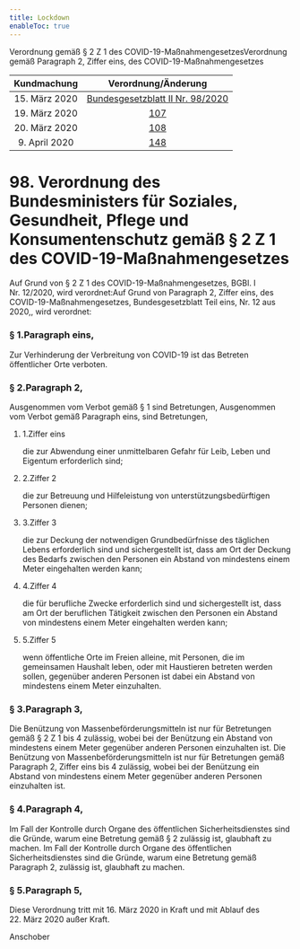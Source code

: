 ```yaml
---
title: Lockdown
enableToc: true
---
```


Verordnung gemäß § 2 Z 1 des COVID-19-MaßnahmengesetzesVerordnung gemäß Paragraph 2, Ziffer eins, des COVID-19-Maßnahmengesetzes

| Kundmachung   | Verordnung/Änderung |
|:-------------:|:----------------:|
| 15. März 2020 | [Bundesgesetzblatt II Nr. 98/2020](https://www.ris.bka.gv.at/eli/bgbl/II/2020/98) |
| 19. März 2020 | [107](20-107.md) |
| 20. März 2020 | [108](20-108.md) |
| 9. April 2020 | [148](20-148.md) |

98\. Verordnung des Bundesministers für Soziales, Gesundheit, Pflege und Konsumentenschutz gemäß § 2 Z 1 des COVID-19-Maßnahmengesetzes
================================================================================================================================================================================================================================================================================================

Auf Grund von § 2 Z 1 des COVID-19-Maßnahmengesetzes, BGBl. I Nr. 12/2020, wird verordnet:Auf Grund von Paragraph 2, Ziffer eins, des COVID-19-Maßnahmengesetzes, Bundesgesetzblatt Teil eins, Nr. 12 aus 2020,, wird verordnet:

### § 1.Paragraph eins,

Zur Verhinderung der Verbreitung von COVID-19 ist das Betreten öffentlicher Orte verboten.

### § 2.Paragraph 2,

Ausgenommen vom Verbot gemäß § 1 sind Betretungen, Ausgenommen vom Verbot gemäß Paragraph eins, sind Betretungen,

1.  1.Ziffer eins
    
    die zur Abwendung einer unmittelbaren Gefahr für Leib, Leben und Eigentum erforderlich sind;
    
2.  2.Ziffer 2
    
    die zur Betreuung und Hilfeleistung von unterstützungsbedürftigen Personen dienen;
    
3.  3.Ziffer 3
    
    die zur Deckung der notwendigen Grundbedürfnisse des täglichen Lebens erforderlich sind und sichergestellt ist, dass am Ort der Deckung des Bedarfs zwischen den Personen ein Abstand von mindestens einem Meter eingehalten werden kann;
    
4.  4.Ziffer 4
    
    die für berufliche Zwecke erforderlich sind und sichergestellt ist, dass am Ort der beruflichen Tätigkeit zwischen den Personen ein Abstand von mindestens einem Meter eingehalten werden kann;
    
5.  5.Ziffer 5
    
    wenn öffentliche Orte im Freien alleine, mit Personen, die im gemeinsamen Haushalt leben, oder mit Haustieren betreten werden sollen, gegenüber anderen Personen ist dabei ein Abstand von mindestens einem Meter einzuhalten.
    

### § 3.Paragraph 3,

Die Benützung von Massenbeförderungsmitteln ist nur für Betretungen gemäß § 2 Z 1 bis 4 zulässig, wobei bei der Benützung ein Abstand von mindestens einem Meter gegenüber anderen Personen einzuhalten ist. Die Benützung von Massenbeförderungsmitteln ist nur für Betretungen gemäß Paragraph 2, Ziffer eins bis 4 zulässig, wobei bei der Benützung ein Abstand von mindestens einem Meter gegenüber anderen Personen einzuhalten ist.

### § 4.Paragraph 4,

Im Fall der Kontrolle durch Organe des öffentlichen Sicherheitsdienstes sind die Gründe, warum eine Betretung gemäß § 2 zulässig ist, glaubhaft zu machen. Im Fall der Kontrolle durch Organe des öffentlichen Sicherheitsdienstes sind die Gründe, warum eine Betretung gemäß Paragraph 2, zulässig ist, glaubhaft zu machen.

### § 5.Paragraph 5,

Diese Verordnung tritt mit 16. März 2020 in Kraft und mit Ablauf des 22. März 2020 außer Kraft.

Anschober